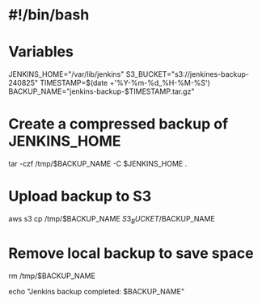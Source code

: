 # #!/bin/bash

# Variables
JENKINS_HOME="/var/lib/jenkins"
S3_BUCKET="s3://jenkines-backup-240825"
TIMESTAMP=$(date +'%Y-%m-%d_%H-%M-%S')
BACKUP_NAME="jenkins-backup-$TIMESTAMP.tar.gz"

# Create a compressed backup of JENKINS_HOME
tar -czf /tmp/$BACKUP_NAME -C $JENKINS_HOME .

# Upload backup to S3
aws s3 cp /tmp/$BACKUP_NAME $S3_BUCKET/$BACKUP_NAME

# Remove local backup to save space
rm /tmp/$BACKUP_NAME

echo "Jenkins backup completed: $BACKUP_NAME"

